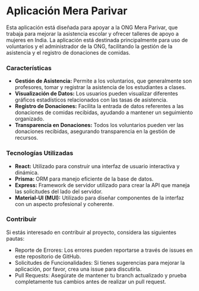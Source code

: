 # Aplicación Mera Parivar

Esta aplicación está diseñada para apoyar a la ONG Mera Parivar, que trabaja para mejorar la asistencia escolar y ofrecer talleres de apoyo a mujeres en India. La aplicación está destinada principalmente para uso de voluntarios y el administrador de la ONG, facilitando la gestión de la asistencia y el registro de donaciones de comidas.

### Características

- **Gestión de Asistencia:** Permite a los voluntarios, que generalmente son profesores, tomar y registrar la asistencia de los estudiantes a clases.
- **Visualización de Datos:** Los usuarios pueden visualizar diferentes gráficos estadísticos relacionados con las tasas de asistencia.
- **Registro de Donaciones:** Facilita la entrada de datos referentes a las donaciones de comidas recibidas, ayudando a mantener un seguimiento organizado.
- **Transparencia en Donaciones:** Todos los voluntarios pueden ver las donaciones recibidas, asegurando transparencia en la gestión de recursos.

### Tecnologías Utilizadas

- **React:** Utilizado para construir una interfaz de usuario interactiva y dinámica.
- **Prisma:** ORM para manejo eficiente de la base de datos.
- **Express:** Framework de servidor utilizado para crear la API que maneja las solicitudes del lado del servidor.
- **Material-UI (MUI):** Utilizado para diseñar componentes de la interfaz con un aspecto profesional y coherente.

### Contribuir

Si estás interesado en contribuir al proyecto, considera las siguientes pautas:

- Reporte de Errores: Los errores pueden reportarse a través de issues en este repositorio de GitHub.
- Solicitudes de Funcionalidades: Si tienes sugerencias para mejorar la aplicación, por favor, crea una issue para discutirla.
- Pull Requests: Asegúrate de mantener tu branch actualizado y prueba completamente tus cambios antes de realizar un pull request.
